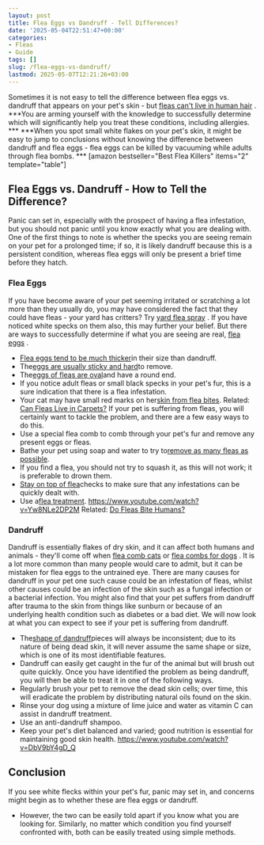 ```yaml
---
layout: post
title: Flea Eggs vs Dandruff - Tell Differences?
date: '2025-05-04T22:51:47+00:00'
categories:
- Fleas
- Guide
tags: []
slug: /flea-eggs-vs-dandruff/
lastmod: 2025-05-07T12:21:26+03:00
---
```


Sometimes it is not easy to tell the difference between flea eggs vs. dandruff that appears on your pet's skin - but
[fleas can't live in human hair](https://pestpolicy.com/can-fleas-live-in-human-hair/)
.
***You are arming yourself with the knowledge to successfully determine which will significantly help you treat these conditions, including allergies. ***
***When you spot small white flakes on your pet's skin, it might be easy to jump to conclusions without knowing the difference between dandruff and flea eggs - flea eggs can be killed by vacuuming while adults through flea bombs. ***
[amazon bestseller="Best Flea Killers" items="2" template="table"]
## Flea Eggs vs. Dandruff - How to Tell the Difference?
Panic can set in, especially with the prospect of having a flea infestation, but you should not panic until you know exactly what you are dealing with.
One of the first things to note is whether the specks you are seeing remain on your pet for a prolonged time; if so, it is likely dandruff because this is a persistent condition, whereas flea eggs will only be present a brief time before they hatch.
### Flea Eggs
If you have become aware of your pet seeming irritated or scratching a lot more than they usually do, you may have considered the fact that they could have fleas - your yard has critters? Try
[yard flea spray](https://pestpolicy.com/best-flea-spray-for-yard/)
.
If you have noticed white specks on them also, this may further your belief. But there are ways to successfully determine if what you are seeing are real,
[flea eggs](https://pestpolicy.com/does-the-dryer-kill-fleas/)
.
- [Flea eggs tend to be much thicker](https://pestpolicy.com/how-to-kill-flea-eggs/)in their size than dandruff.
- The[eggs are usually sticky and hard](https://pestpolicy.com/are-bed-bug-eggs-hard-or-soft/)to remove.
- The[eggs of fleas are oval](https://pestpolicy.com/what-do-flea-eggs-look-like/)and have a round end.
- If you notice adult fleas or small black specks in your pet's fur, this is a sure indication that there is a flea infestation.
- Your cat may have small red marks on her[skin from flea bites](https://pestpolicy.com/can-bed-bugs-live-in-your-skin/).
Related:
[Can Fleas Live in Carpets?](https://pestpolicy.com/can-fleas-live-in-carpets/)
If your pet is suffering from fleas, you will certainly want to tackle the problem, and there are a few easy ways to do this.
- Use a special flea comb to comb through your pet's fur and remove any present eggs or fleas.
- Bathe your pet using soap and water to try to[remove as many fleas as possible](https://pestpolicy.com/does-salt-kill-fleas/).
- If you find a flea, you should not try to squash it, as this will not work; it is preferable to drown them.
- [Stay on top of flea](https://pestpolicy.com/do-fleas-stay-on-humans/)checks to make sure that any infestations can be quickly dealt with.
- Use a[flea treatment](https://pestpolicy.com/best-flea-treatment-for-cats/).
https://www.youtube.com/watch?v=Yw8NLe2DP2M
Related:
[Do Fleas Bite Humans?](https://pestpolicy.com/do-fleas-bite-humans/)
### Dandruff
Dandruff is essentially flakes of dry skin, and it can affect both humans and animals - they'll come off when
[flea comb cats](https://pestpolicy.com/best-flea-comb-for-cats/)
or
[flea combs for dogs](https://pestpolicy.com/best-flea-combs-for-dogs/)
. It is a lot more common than many people would care to admit, but it can be mistaken for flea eggs to the untrained eye.
There are many causes for dandruff in your pet one such cause could be an infestation of fleas, whilst other causes could be an infection of the skin such as a fungal infection or a bacterial infection.
You might also find that your pet suffers from dandruff after trauma to the skin from things like sunburn or because of an underlying health condition such as diabetes or a bad diet.
We will now look at what you can expect to see if your pet is suffering from dandruff.
- The[shape of dandruff](https://pestpolicy.com/what-is-flea-dirt/)pieces will always be inconsistent; due to its nature of being dead skin, it will never assume the same shape or size, which is one of its most identifiable features.
- Dandruff can easily get caught in the fur of the animal but will brush out quite quickly.
Once you have identified the problem as being dandruff, you will then be able to treat it in one of the following ways.
- Regularly brush your pet to remove the dead skin cells; over time, this will eradicate the problem by distributing natural oils found on the skin.
- Rinse your dog using a mixture of lime juice and water as vitamin C can assist in dandruff treatment.
- Use an anti-dandruff shampoo.
- Keep your pet's diet balanced and varied; good nutrition is essential for maintaining good skin health.
https://www.youtube.com/watch?v=DbV9bY4gD_Q
## Conclusion
If you see white flecks within your pet's fur, panic may set in, and concerns might begin as to whether these are flea eggs or dandruff.
- However, the two can be easily told apart if you know what you are looking for.
Similarly, no matter which condition you find yourself confronted with, both can be easily treated using simple methods.
